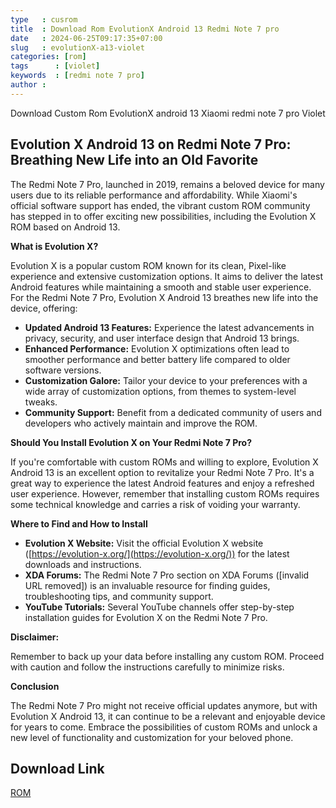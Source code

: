 ```yaml
---
type   : cusrom
title  : Download Rom EvolutionX Android 13 Redmi Note 7 pro
date   : 2024-06-25T09:17:35+07:00
slug   : evolutionX-a13-violet
categories: [rom]
tags      : [violet]
keywords  : [redmi note 7 pro]
author : 
---
```


Download Custom Rom EvolutionX android 13 Xiaomi redmi note 7 pro Violet

## Evolution X Android 13 on Redmi Note 7 Pro: Breathing New Life into an Old Favorite

The Redmi Note 7 Pro, launched in 2019, remains a beloved device for many users due to its reliable performance and affordability. While Xiaomi's official software support has ended, the vibrant custom ROM community has stepped in to offer exciting new possibilities, including the Evolution X ROM based on Android 13.

**What is Evolution X?**

Evolution X is a popular custom ROM known for its clean, Pixel-like experience and extensive customization options. It aims to deliver the latest Android features while maintaining a smooth and stable user experience. For the Redmi Note 7 Pro, Evolution X Android 13 breathes new life into the device, offering:

* **Updated Android 13 Features:** Experience the latest advancements in privacy, security, and user interface design that Android 13 brings.
* **Enhanced Performance:** Evolution X optimizations often lead to smoother performance and better battery life compared to older software versions.
* **Customization Galore:** Tailor your device to your preferences with a wide array of customization options, from themes to system-level tweaks.
* **Community Support:** Benefit from a dedicated community of users and developers who actively maintain and improve the ROM.

**Should You Install Evolution X on Your Redmi Note 7 Pro?**

If you're comfortable with custom ROMs and willing to explore, Evolution X Android 13 is an excellent option to revitalize your Redmi Note 7 Pro. It's a great way to experience the latest Android features and enjoy a refreshed user experience. However, remember that installing custom ROMs requires some technical knowledge and carries a risk of voiding your warranty.

**Where to Find and How to Install**

* **Evolution X Website:** Visit the official Evolution X website ([https://evolution-x.org/](https://evolution-x.org/)) for the latest downloads and instructions.
* **XDA Forums:** The Redmi Note 7 Pro section on XDA Forums ([invalid URL removed]) is an invaluable resource for finding guides, troubleshooting tips, and community support.
* **YouTube Tutorials:** Several YouTube channels offer step-by-step installation guides for Evolution X on the Redmi Note 7 Pro.

**Disclaimer:**

Remember to back up your data before installing any custom ROM. Proceed with caution and follow the instructions carefully to minimize risks.

**Conclusion**

The Redmi Note 7 Pro might not receive official updates anymore, but with Evolution X Android 13, it can continue to be a relevant and enjoyable device for years to come. Embrace the possibilities of custom ROMs and unlock a new level of functionality and customization for your beloved phone.


## Download Link
[ROM](https://sourceforge.net/projects/evolution-x/files/violet/13/)

